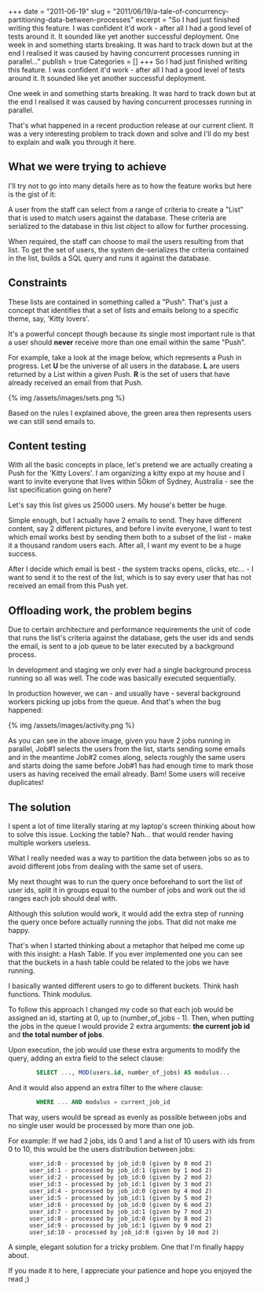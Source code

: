 +++
date = "2011-06-19"
slug = "2011/06/19/a-tale-of-concurrency-partitioning-data-between-processes"
excerpt = "So I had just finished writing this feature. I was confident it'd work - after all I had a good level of tests around it. It sounded like yet another successful deployment. One week in and something starts breaking. It was hard to track down but at the end I realised it was caused by having concurrent processes running in parallel..."
publish = true
Categories = []
+++
So I had just finished writing this feature. I was confident it'd work - after all I had a good level of tests around it.
It sounded like yet another successful deployment.

One week in and something starts breaking. It was hard to track down but at the end I realised it was caused by having concurrent processes running in parallel.

That's what happened in a recent production release at our current client. It was a very interesting problem to track
down and solve and I'll do my best to explain and walk you through it here.

## What we were trying to achieve ##

 I'll try not to go into many details here as to how the feature works but here is the gist of it:

 A user from the staff can select from a range of criteria to create a "List" that is used to match users against the database.
 These criteria are serialized to the database in this list object to allow for further processing.

 When required, the staff can choose to mail the users resulting from that list. To get the set of users, the system
 de-serializes the criteria contained in the list, builds a SQL query and runs it against the database.

## Constraints ##

These lists are contained in something called a "Push". That's just a concept that identifies that a set of lists and
emails belong to a specific theme, say, 'Kitty lovers'.

It's a powerful concept though because its single most important rule is that a user should **never** receive more than one email within the same "Push".

For example, take a look at the image below, which represents a Push in progress. Let **U** be the universe of all users in the database. **L** are users returned by a List within a given Push. **R** is the set of users that have already received an email from that Push.

{% img /assets/images/sets.png %}


Based on the rules I explained above, the green area then represents users we can still send emails to.

## Content testing ##

With all the basic concepts in place, let's pretend we are actually creating a Push for the 'Kitty Lovers'. I am organizing
a kitty expo at my house and I want to invite everyone that lives within 50km of Sydney, Australia - see the list specification going on here?

Let's say this list gives us 25000 users. My house's better be huge.

Simple enough, but I actually have 2 emails to send. They have different content, say 2 different pictures, and before
I invite everyone, I want to test which email works best by sending them both to a subset of the list - make it a thousand random users each.
After all, I want my event to be a huge success.

After I decide which email is best - the system tracks opens, clicks, etc... - I want to send it to the rest of the list,
which is to say every user that has not received an email from this Push yet.

## Offloading work, the problem begins ##

Due to certain architecture and performance requirements the unit of code that runs the list's criteria against the database,
gets the user ids and sends the email, is sent to a job queue to be later executed by a background process.

In development and staging we only ever had a single background process running so all was well. The code was basically executed sequentially.

In production however, we can - and usually have - several background workers picking up jobs from the queue. And that's when the bug happened:

{% img /assets/images/activity.png %}


As you can see in the above image, given you have 2 jobs running in parallel, Job#1 selects the users from the list, starts sending some emails and in the meantime
Job#2 comes along, selects roughly the same users and starts doing the same before Job#1 has had enough time to mark
those users as having received the email already. Bam! Some users will receive duplicates!

## The solution ##

  I spent a lot of time literally staring at my laptop's screen thinking about how to solve this issue. Locking the table?
  Nah... that would render having multiple workers useless.

  What I really needed was a way to partition the data between jobs so as to avoid different jobs from dealing with the same set of users.

  My next thought was to run the query once beforehand to sort the list of user ids, split it in groups equal to the number of jobs
  and work out the id ranges each job should deal with.

  Although this solution would work, it would add the extra step of running the query once before actually running the jobs.
  That did not make me happy.

  That's when I started thinking about a metaphor that helped me come up with this insight: a Hash Table. If you ever implemented
  one you can see that the buckets in a hash table could be related to the jobs we have running.

  I basically wanted different users to go to different buckets. Think hash functions. Think modulus.

  To follow this approach I changed my code so that each job would be assigned an id, starting at 0, up to (number_of_jobs - 1).
  Then, when putting the jobs in the queue I would provide 2 extra arguments:
  **the current job id** and **the total number of jobs**.

  Upon execution, the job would use these extra arguments to modify the query, adding an extra field to the select clause:

```sql
        SELECT ..., MOD(users.id, number_of_jobs) AS modulus...
```

  And it would also append an extra filter to the where clause:
```sql
        WHERE ... AND modulus = current_job_id
```


  That way, users would be spread as evenly as possible between jobs and no single user would be processed by more than one job.

  For example: If we had 2 jobs, ids 0 and 1 and a list of 10 users with ids from 0 to 10, this would be the users distribution between jobs:

```
      user_id:0 - processed by job_id:0 (given by 0 mod 2)
      user_id:1 - processed by job_id:1 (given by 1 mod 2)
      user_id:2 - processed by job_id:0 (given by 2 mod 2)
      user_id:3 - processed by job_id:1 (given by 3 mod 2)
      user_id:4 - processed by job_id:0 (given by 4 mod 2)
      user_id:5 - processed by job_id:1 (given by 5 mod 2)
      user_id:6 - processed by job_id:0 (given by 6 mod 2)
      user_id:7 - processed by job_id:1 (given by 7 mod 2)
      user_id:8 - processed by job_id:0 (given by 8 mod 2)
      user_id:9 - processed by job_id:1 (given by 9 mod 2)
      user_id:10 - processed by job_id:0 (given by 10 mod 2)
```

  A simple, elegant solution for a tricky problem. One that I'm finally happy about.

  If you made it to here, I appreciate your patience and hope you enjoyed the read ;)
